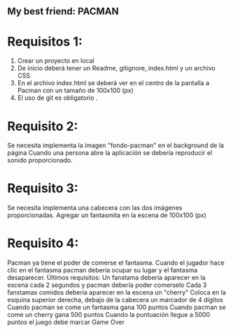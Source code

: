 ## My best friend: PACMAN

# Requisitos 1:
1. Crear un proyecto en local
2. De inicio deberá tener un Readme, gitignore, index.html y un archivo CSS
3. En el archivo index.html se deberá ver en el centro de la pantalla a Pacman con un tamaño de 100x100 (px)
4. El uso de git es obligatorio .

# Requisito 2:
Se necesita implementa la imagen "fondo-pacman" en el background de la página
Cuando una persona abre la aplicación se debería reproducir el sonido proporcionado.

# Requisito 3:
Se necesita implementa una cabecera con las dos imágenes proporcionadas.
Agregar un fantasmita en la escena de 100x100 (px)

# Requisito 4:
Pacman ya tiene el poder de comerse el fantasma. Cuando el jugador hace clic en el fantasma pacman debería ocupar su lugar y el fantasma desaparecer.
Últimos requisitos:
Un fanstama debería aparecer en la escena cada 2 segundos y pacman debería poder comerselo
Cada 3 fanstamas comidos debería aparecer en la escena un "cherry"
Coloca en la esquina superior derecha, debajo de la cabecera un marcador de 4 dígitos
Cuando pacman se come un fantasma gana 100 puntos
Cuando pacman se come un cherry gana 500 puntos
Cuando la puntuación llegue a 5000 puntos el juego debe marcar Game Over